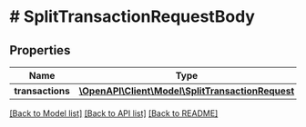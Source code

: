 # # SplitTransactionRequestBody

## Properties

Name | Type | Description | Notes
------------ | ------------- | ------------- | -------------
**transactions** | [**\OpenAPI\Client\Model\SplitTransactionRequest**](SplitTransactionRequest.md) |  |

[[Back to Model list]](../../README.md#models) [[Back to API list]](../../README.md#endpoints) [[Back to README]](../../README.md)
